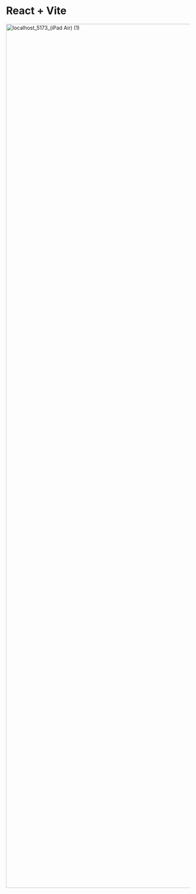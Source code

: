 # React + Vite


<img width="1640" height="2360" alt="localhost_5173_(iPad Air) (1)" src="https://github.com/user-attachments/assets/797c7b1e-0500-40e0-969a-969645cb1a48" />
